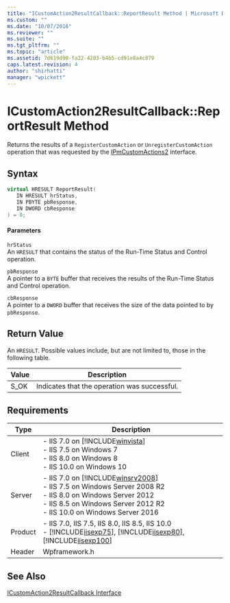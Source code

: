 ```yaml
---
title: "ICustomAction2ResultCallback::ReportResult Method | Microsoft Docs"
ms.custom: ""
ms.date: "10/07/2016"
ms.reviewer: ""
ms.suite: ""
ms.tgt_pltfrm: ""
ms.topic: "article"
ms.assetid: 7d619d90-fa22-4203-b4b5-cd91e8a4c879
caps.latest.revision: 4
author: "shirhatti"
manager: "wpickett"
---
```

# ICustomAction2ResultCallback::ReportResult Method
Returns the results of a `RegisterCustomAction` or `UnregisterCustomAction` operation that was requested by the [IPmCustomActions2](../../web-development-reference\webdev-native-api-reference/ipmcustomactions2-interface.md) interface.  
  
## Syntax  
  
```cpp  
virtual HRESULT ReportResult(  
   IN HRESULT hrStatus,  
   IN PBYTE pbResponse,  
   IN DWORD cbResponse  
) = 0;  
```  
  
#### Parameters  
 `hrStatus`  
 An `HRESULT` that contains the status of the Run-Time Status and Control operation.  
  
 `pbResponse`  
 A pointer to a `BYTE` buffer that receives the results of the Run-Time Status and Control operation.  
  
 `cbResponse`  
 A pointer to a `DWORD` buffer that receives the size of the data pointed to by `pbResponse`.  
  
## Return Value  
 An `HRESULT`. Possible values include, but are not limited to, those in the following table.  
  
|Value|Description|  
|-----------|-----------------|  
|S_OK|Indicates that the operation was successful.|  
  
## Requirements  
  
|Type|Description|  
|----------|-----------------|  
|Client|-   IIS 7.0 on [!INCLUDE[winvista](../../wmi-provider/includes/winvista-md.md)]<br />-   IIS 7.5 on Windows 7<br />-   IIS 8.0 on Windows 8<br />-   IIS 10.0 on Windows 10|  
|Server|-   IIS 7.0 on [!INCLUDE[winsrv2008](../../wmi-provider/includes/winsrv2008-md.md)]<br />-   IIS 7.5 on Windows Server 2008 R2<br />-   IIS 8.0 on Windows Server 2012<br />-   IIS 8.5 on Windows Server 2012 R2<br />-   IIS 10.0 on Windows Server 2016|  
|Product|-   IIS 7.0, IIS 7.5, IIS 8.0, IIS 8.5, IIS 10.0<br />-   [!INCLUDE[iisexp75](../../web-development-reference/native-code-api-reference/includes/iisexp75-md.md)], [!INCLUDE[iisexp80](../../web-development-reference/native-code-api-reference/includes/iisexp80-md.md)], [!INCLUDE[iisexp100](../../web-development-reference/native-code-api-reference/includes/iisexp100-md.md)]|  
|Header|Wpframework.h|  
  
## See Also  
 [ICustomAction2ResultCallback Interface](../../web-development-reference\webdev-native-api-reference/icustomaction2resultcallback-interface.md)